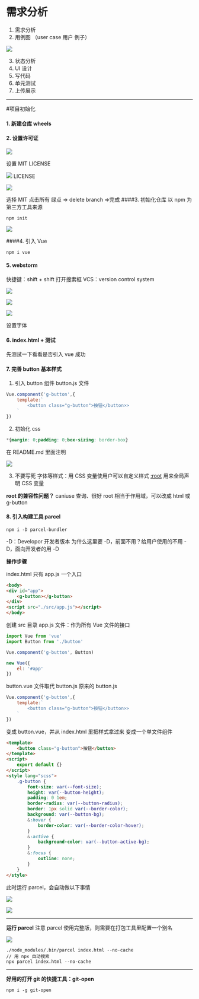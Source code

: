 # 需求分析
1. 需求分析
2. 用例图
（user case 用户 例子）

![](https://upload-images.jianshu.io/upload_images/7094266-917918d5e3cbb109.png?imageMogr2/auto-orient/strip%7CimageView2/2/w/1240)

3. 状态分析
4. UI 设计
5. 写代码
6. 单元测试
7. 上传展示
---
#项目初始化
#### 1. 新建仓库 wheels

#### 2. 设置许可证

![](https://upload-images.jianshu.io/upload_images/7094266-ad6b319719b3eced.png?imageMogr2/auto-orient/strip%7CimageView2/2/w/1240)

设置 MIT LICENSE

![](https://upload-images.jianshu.io/upload_images/7094266-3fbe5ec4802aaeb2.png?imageMogr2/auto-orient/strip%7CimageView2/2/w/1240)
LICENSE 

![](https://upload-images.jianshu.io/upload_images/7094266-425cb811f3038dd9.png?imageMogr2/auto-orient/strip%7CimageView2/2/w/1240)

选择 MIT
点击所有 绿点 => delete branch =>完成
####3. 初始化仓库
以 npm 为第三方工具来源
```
npm init
```
![](https://upload-images.jianshu.io/upload_images/7094266-0fa335a15d064453.png?imageMogr2/auto-orient/strip%7CimageView2/2/w/1240)

####4. 引入 Vue
```
npm i vue
```
#### 5. webstorm
快捷键：shift + shift 打开搜索框
VCS：version control system

![](https://upload-images.jianshu.io/upload_images/7094266-30fbde6e7369b176.png?imageMogr2/auto-orient/strip%7CimageView2/2/w/1240)

![](https://upload-images.jianshu.io/upload_images/7094266-657ad73fd30a9f24.png?imageMogr2/auto-orient/strip%7CimageView2/2/w/1240)

![](https://upload-images.jianshu.io/upload_images/7094266-8560cf6ced668dbc.png?imageMogr2/auto-orient/strip%7CimageView2/2/w/1240)

设置字体

#### 6. index.html + 测试
先测试一下看看是否引入 vue 成功

#### 7. 完善 button 基本样式
1. 引入 button 组件
button.js 文件
``` js
Vue.component('g-button',{
    template:`
        <button class="g-button">按钮</button>>
    `
})
```
2. 初始化 css
``` css
*{margin: 0;padding: 0;box-sizing: border-box}
```
在 README.md 里面注明

![](https://upload-images.jianshu.io/upload_images/7094266-0a40a1dc93ea77e3.png?imageMogr2/auto-orient/strip%7CimageView2/2/w/1240)

3. 不要写死 字体等样式：用 CSS 变量使用户可以自定义样式
[:root](https://developer.mozilla.org/zh-CN/docs/Web/CSS/:root) 用来全局声明 CSS 变量

**root 的兼容性问题？**
caniuse 查询、很好
root 相当于作用域，可以改成 html 或 g-button
#### 8. 引入构建工具 parcel

```
npm i -D parcel-bundler
```
-D：Developor 开发者版本
为什么这里要 -D，前面不用？给用户使用的不用 -D，面向开发者的用 -D

**操作步骤**

index.html 只有 app.js 一个入口
``` html
<body>
<div id="app">
    <g-button></g-button>
</div>
<script src="./src/app.js"></script>
</body>
```
创建 src 目录
app.js 文件：作为所有 Vue 文件的接口
``` js
import Vue from 'vue'
import Button from './button'

Vue.component('g-button', Button)

new Vue({
    el: '#app'
})
```
button.vue 文件取代 button.js 
原来的 button.js
``` js
Vue.component('g-button',{
    template:`
        <button class="g-button">按钮</button>>
    `
})
```
变成 button.vue，并从 index.html 里把样式拿过来
变成一个单文件组件
``` html
<template>
    <button class="g-button">按钮</button>
</template>
<script>
    export default {}
</script>
<style lang="scss">
    .g-button {
        font-size: var(--font-size);
        height: var(--button-height);
        padding: 0 1em;
        border-radius: var(--button-radius);
        border: 1px solid var(--border-color);
        background: var(--button-bg);
        &:hover {
            border-color: var(--border-color-hover);
        }
        &:active {
            background-color: var(--button-active-bg);
        }
        &:focus {
            outline: none;
        }
    }
</style>
```
此时运行 parcel，会自动做以下事情

![](https://upload-images.jianshu.io/upload_images/7094266-63997a241f025b6f.png?imageMogr2/auto-orient/strip%7CimageView2/2/w/1240)

![](https://upload-images.jianshu.io/upload_images/7094266-df12ed29faddee08.png?imageMogr2/auto-orient/strip%7CimageView2/2/w/1240)

---
**运行 parcel**
注意 parcel 使用完整版，则需要在打包工具里配置一个别名

![](https://upload-images.jianshu.io/upload_images/7094266-a4c5733440bb68f8.png?imageMogr2/auto-orient/strip%7CimageView2/2/w/1240)

```
./node_modules/.bin/parcel index.html --no-cache
// 用 npx 自动搜索
npx parcel index.html --no-cache
```
---

**好用的打开 git 的快捷工具：git-open**
```
npm i -g git-open
```


